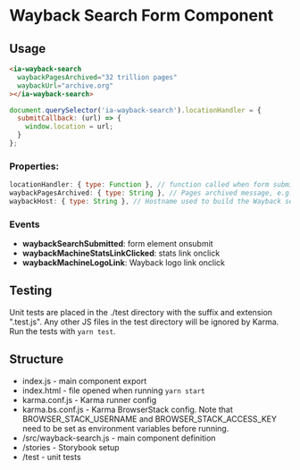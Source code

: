 # Wayback Search Form Component

## Usage

```html
<ia-wayback-search
  waybackPagesArchived="32 trillion pages"
  waybackUrl="archive.org"
></ia-wayback-search>
```

```js
document.querySelector('ia-wayback-search').locationHandler = {
  submitCallback: (url) => {
    window.location = url;
  }
};
```

### Properties:

```js
locationHandler: { type: Function }, // function called when form submitted. @param url string
waybackPagesArchived: { type: String }, // Pages archived message, e.g. "428 billion pages"
waybackHost: { type: String }, // Hostname used to build the Wayback search URL, e.g. "archive.org"
```

### Events

*
    **waybackSearchSubmitted**: form element onsubmit
*
    **waybackMachineStatsLinkClicked**: stats link onclick
*
    **waybackMachineLogoLink**: Wayback logo link onclick

## Testing

Unit tests are placed in the ./test directory with the suffix and extension
".test.js". Any other JS files in the test directory will be ignored by Karma.
Run the tests with `yarn test`.

## Structure

* index.js - main component export
* index.html - file opened when running `yarn start`
* karma.conf.js - Karma runner config
* karma.bs.conf.js - Karma BrowserStack config. Note that BROWSER_STACK_USERNAME
  and BROWSER_STACK_ACCESS_KEY need to be set as environment variables before
  running.
* /src/wayback-search.js - main component definition
* /stories - Storybook setup
* /test - unit tests
